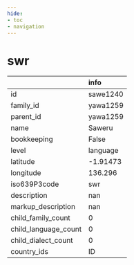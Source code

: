 ```yaml
---
hide:
- toc
- navigation
---
```

# swr
|                      | info     |
|:---------------------|:---------|
| id                   | sawe1240 |
| family_id            | yawa1259 |
| parent_id            | yawa1259 |
| name                 | Saweru   |
| bookkeeping          | False    |
| level                | language |
| latitude             | -1.91473 |
| longitude            | 136.296  |
| iso639P3code         | swr      |
| description          | nan      |
| markup_description   | nan      |
| child_family_count   | 0        |
| child_language_count | 0        |
| child_dialect_count  | 0        |
| country_ids          | ID       |
